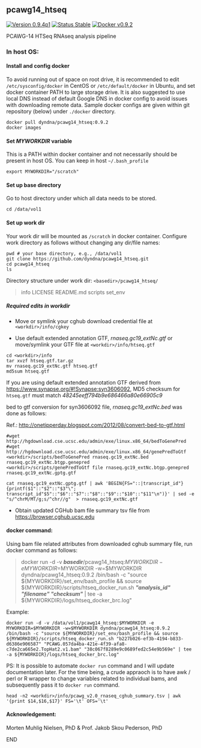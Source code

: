 ## pcawg14_htseq

[![Version 0.9.4p1](https://img.shields.io/badge/version-0.9.4p1-brightgreen.svg)](https://github.com/dyndna/pcawg14_htseq/releases/tag/0.9.4p1) [![Status Stable](https://img.shields.io/badge/status-stable-brightgreen.svg)](https://github.com/dyndna/pcawg14_htseq/releases/tag/0.9.4p1) [![Docker v0.9.2](https://img.shields.io/badge/docker-dyndna/pcawg14_htseq:0.9.2-brightgreen.svg "docker pull dyndna/pcawg14_htseq:0.9.2")](https://registry.hub.docker.com/u/dyndna/pcawg14_htseq)

[//]: # (https://img.shields.io/badge/status-offline-red.svg)

PCAWG-14 HTSeq RNAseq analysis pipeline

### In host OS:

#### Install and config docker

To avoid running out of space on root drive, it is recommended to edit `/etc/sysconfig/docker` in CentOS or `/etc/default/docker` in Ubuntu, and set docker container PATH to large storage drive. It is also suggested to use local DNS instead of default Google DNS in docker config to avoid issues with downloading remote data. Sample docker configs are given within git repository (below) under `./docker` directory.

```
docker pull dyndna/pcawg14_htseq:0.9.2
docker images
```

#### Set *MYWORKDIR* variable

This is a PATH within docker container and not necessarily should be present in host OS. You can keep in host `~/.bash_profile`

    export MYWORKDIR="/scratch"

#### Set up base directory

Go to host directory under which all data needs to be stored.

    cd /data/vol1

#### Set up work dir

Your work dir will be mounted as `/scratch` in docker container. Configure work directory as follows without changing any dir/file names:

```
pwd # your base directory, e.g., /data/vol1
git clone https://github.com/dyndna/pcawg14_htseq.git
cd pcawg14_htseq
ls
```

Directory structure under work dir: `<basedir>/pcawg14_htseq/`

>info  LICENSE  README.md  scripts  set_env

##### Required edits in workdir

*   Move or symlink your cghub download credential file at `<workdir>/info/cgkey`

*   Use default extended annotation GTF, *rnaseq.gc19_extNc.gtf* or move/symlink your GTF file at `<workdir>/info/htseq.gtf`

```
cd <workdir>/info
tar xvzf htseq.gtf.tar.gz
mv rnaseq.gc19_extNc.gtf htseq.gtf
md5sum htseq.gtf
```

If you are using default extended annotation GTF derived from https://www.synapse.org/#!Synapse:syn3606092, MD5 checksum for `htseq.gtf` must match *48245eeff794b9e686466a80e66905c9*

bed to gtf conversion for syn3606092 file, *rnaseq.gc19_extNc.bed* was done as follows:

Ref.: http://onetipperday.blogspot.com/2012/08/convert-bed-to-gtf.html

    #wget http://hgdownload.cse.ucsc.edu/admin/exe/linux.x86_64/bedToGenePred
    #wget http://hgdownload.cse.ucsc.edu/admin/exe/linux.x86_64/genePredToGtf
    <workdir>/scripts/bedToGenePred rnaseq.gc19_extNc.bed rnaseq.gc19_extNc.btgp.genepred
    <workdir>/scripts/genePredToGtf file rnaseq.gc19_extNc.btgp.genepred rnaseq.gc19_extNc.gptg.gtf

    cat rnaseq.gc19_extNc.gptg.gtf | awk 'BEGIN{FS="::|transcript_id"}{printf($1"::"$2"::"$3"\"; transcript_id"$5"::"$6"::"$7"::"$8"::"$9"::"$10"::"$11"\n")}' | sed -e "s/^chrM/MT/g;s/^chr//g"  > rnaseq.gc19_extNc.gtf

*   Obtain updated CGHub bam file summary tsv file from https://browser.cghub.ucsc.edu

#### docker command:

Using bam file related attributes from downloaded cghub summary file, run docker command as follows:

>docker run -d -v ***basedir***/pcawg14_htseq:$MYWORKDIR -e MYWORKDIR=$MYWORKDIR -w=$MYWORKDIR dyndna/pcawg14_htseq:0.9.2 /bin/bash -c "source ${MYWORKDIR}/set_env/bash_profile && source ${MYWORKDIR}/scripts/htseq_docker_run.sh ***"analysis_id" "filename" "checksum"*** | tee -a ${MYWORKDIR}/logs/htseq_docker_brc.log"

Example:

    docker run -d -v /data/vol1/pcawg14_htseq:$MYWORKDIR -e MYWORKDIR=$MYWORKDIR -w=$MYWORKDIR dyndna/pcawg14_htseq:0.9.2 /bin/bash -c "source ${MYWORKDIR}/set_env/bash_profile && source ${MYWORKDIR}/scripts/htseq_docker_run.sh "b227b026-ef3b-4194-b833-d6386e906587" "PCAWG.057da4ba-421e-4f39-afa8-c7de2ca665e2.TopHat2.v1.bam" "38c067f8289e9c0689fed2c54e9b569e" | tee -a ${MYWORKDIR}/logs/htseq_docker_brc.log"

PS: It is possible to automate `docker run` command and I will update documentation later. For the time being, a crude appraoch is to have awk / perl or R wrapper to change variables related to individual bams, and subsequently pass it to `docker run` command.

    head -n2 <workdir>/info/pcawg_v2.0_rnaseq_cghub_summary.tsv | awk '{print $14,$16,$17}' FS='\t' OFS='\t'

#### Acknowledgement:

Morten Muhlig Nielsen, PhD & Prof. Jakob Skou Pederson, PhD  

END

